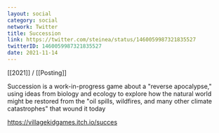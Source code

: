 ```yaml
---
layout: social
category: social
network: Twitter
title: Succession
link: https://twitter.com/steinea/status/1460059987321835527
twitterID: 1460059987321835527
date: 2021-11-14
---
```


[[2021]] / [[Posting]]

Succession is a work-in-progress game about a "reverse apocalypse," using ideas from biology and ecology to explore how the natural world might be restored from the "oil spills, wildfires, and many other climate catastrophes" that wound it today

<https://villagekidgames.itch.io/succes>
